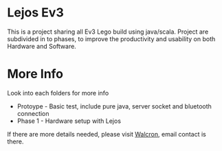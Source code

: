 # Lejos Ev3
This is a project sharing all Ev3 Lego build using java/scala. Project are subdivided in to phases, to improve the productivity and usability on both Hardware and Software.

# More Info
Look into each folders for more info
* Protoype - Basic test, include pure java, server socket and bluetooth connection
* Phase 1 - Hardware setup with Lejos

If there are more details needed, please visit [Walcron](https://www.walcron.com), email contact is there.
